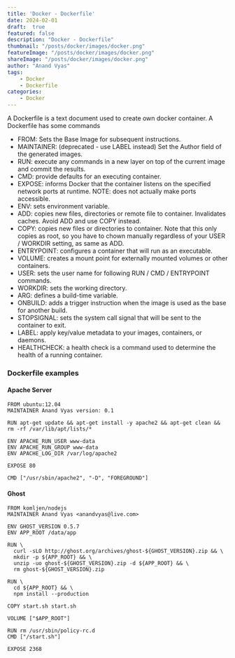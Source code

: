 ```yaml
---
title: 'Docker - Dockerfile'
date: 2024-02-01
draft:  true   
featured: false  
description: "Docker - Dockerfile"
thumbnail: "/posts/docker/images/docker.png"
featureImage: "/posts/docker/images/docker.png" 
shareImage: "/posts/docker/images/docker.png"
author: "Anand Vyas"
tags:
    - Docker
    - Dockerfile
categories:     
    - Docker
---
```


A Dockerfile is a text document used to create own docker container. A Dockerfile has some commands

- FROM: Sets the Base Image for subsequent instructions.
- MAINTAINER: (deprecated - use LABEL instead) Set the Author field of the generated images.
- RUN: execute any commands in a new layer on top of the current image and commit the results.
- CMD: provide defaults for an executing container.
- EXPOSE: informs Docker that the container listens on the specified network ports at runtime. NOTE: does not actually make ports accessible.
- ENV: sets environment variable.
- ADD: copies new files, directories or remote file to container. Invalidates caches. Avoid ADD and use COPY instead.
- COPY: copies new files or directories to container. Note that this only copies as root, so you have to chown manually regardless of your USER / WORKDIR setting, as same as ADD.
- ENTRYPOINT: configures a container that will run as an executable.
- VOLUME: creates a mount point for externally mounted volumes or other containers.
- USER: sets the user name for following RUN / CMD / ENTRYPOINT commands.
- WORKDIR: sets the working directory.
- ARG: defines a build-time variable.
- ONBUILD: adds a trigger instruction when the image is used as the base for another build.
- STOPSIGNAL: sets the system call signal that will be sent to the container to exit.
- LABEL: apply key/value metadata to your images, containers, or daemons.
- HEALTHCHECK: a health check is a command used to determine the health of a running container.

### Dockerfile examples 

#### Apache Server
```docker
FROM ubuntu:12.04
MAINTAINER Anand Vyas version: 0.1

RUN apt-get update && apt-get install -y apache2 && apt-get clean && rm -rf /var/lib/apt/lists/*

ENV APACHE_RUN_USER www-data
ENV APACHE_RUN_GROUP www-data
ENV APACHE_LOG_DIR /var/log/apache2

EXPOSE 80

CMD ["/usr/sbin/apache2", "-D", "FOREGROUND"]
```

#### Ghost
```docker
FROM komljen/nodejs
MAINTAINER Anand Vyas <anandvyas@live.com>

ENV GHOST_VERSION 0.5.7
ENV APP_ROOT /data/app

RUN \
  curl -sLO http://ghost.org/archives/ghost-${GHOST_VERSION}.zip && \
  mkdir -p ${APP_ROOT} && \
  unzip -uo ghost-${GHOST_VERSION}.zip -d ${APP_ROOT} && \
  rm ghost-${GHOST_VERSION}.zip

RUN \
  cd ${APP_ROOT} && \
  npm install --production

COPY start.sh start.sh

VOLUME ["$APP_ROOT"]

RUN rm /usr/sbin/policy-rc.d
CMD ["/start.sh"]

EXPOSE 2368
```

